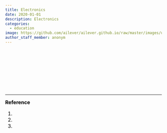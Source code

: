 ```yaml
---
title: Electronics
date: 2020-01-01
description: Electronics
categories:
  - education
image: https://github.com/ailever/ailever.github.io/raw/master/images/unsplash/gray_Electronics.png
author_staff_member: anonym
---
```


<!-- Notice
# Mathematical Expression
- outline : $  $
- inline  : $$  $$
-->

<div align="left" style="font-size:medium;font-weight:normal;color:black;background-color:unset;">　<br><br></div>
<div align="left" style="font-size:medium;font-weight:normal;color:black;background-color:unset;">　<br><br></div>
<div align="left" style="font-size:medium;font-weight:normal;color:black;background-color:unset;">　<br><br></div>

---

<div align="left" style="font-size:medium;font-weight:normal;color:black;background-color:unset;">
<b>Reference</b>
<ol>
  <li></li>
  <li></li>
  <li></li>
</ol>
<br><br></div>
